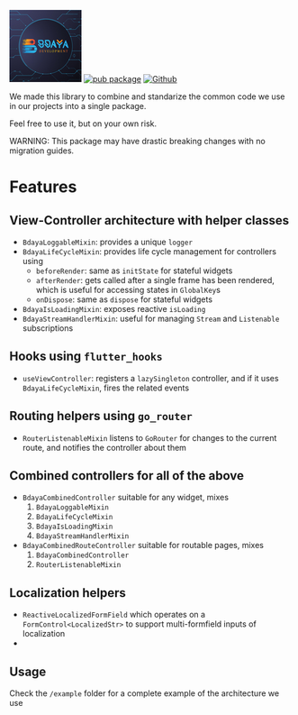 ![bdaya-dev.com](doc/media/logo.jpg) [![pub package](https://img.shields.io/pub/v/bdaya_flutter_common.svg?style=for-the-badge)](https://pub.dartlang.org/packages/bdaya_flutter_common) [![Github](https://img.shields.io/github/last-commit/Bdaya-Dev/bdaya_flutter_common)](https://github.com/Bdaya-Dev/bdaya_flutter_common)



We made this library to combine and standarize the common code we use in our projects into a single package.

Feel free to use it, but on your own risk.

WARNING: This package may have drastic breaking changes with no migration guides.

# Features

## View-Controller architecture with helper classes
* `BdayaLoggableMixin`: provides a unique `logger`
* `BdayaLifeCycleMixin`: provides life cycle management for controllers using
  * `beforeRender`: same as `initState` for stateful widgets
  * `afterRender`: gets called after a single frame has been rendered, which is useful for accessing states in `GlobalKey`s
  * `onDispose`: same as `dispose` for stateful widgets
* `BdayaIsLoadingMixin`: exposes reactive `isLoading` 
* `BdayaStreamHandlerMixin`: useful for managing `Stream` and `Listenable` subscriptions
## Hooks using `flutter_hooks` 
* `useViewController`: registers a `lazySingleton` controller, and if it uses `BdayaLifeCycleMixin`, fires the related events
## Routing helpers using `go_router`
* `RouterListenableMixin` listens to `GoRouter` for changes to the current route, and notifies the controller about them

## Combined controllers for all of the above
* `BdayaCombinedController` suitable for any widget, mixes 
  1. `BdayaLoggableMixin`
  2. `BdayaLifeCycleMixin`
  3. `BdayaIsLoadingMixin`
  4. `BdayaStreamHandlerMixin`
* `BdayaCombinedRouteController` suitable for routable pages, mixes
  1. `BdayaCombinedController`
  2. `RouterListenableMixin`

## Localization helpers
* `ReactiveLocalizedFormField` which operates on a `FormControl<LocalizedStr>` to support multi-formfield inputs of localization
* 
## Usage

Check the `/example` folder for a complete example of the architecture we use